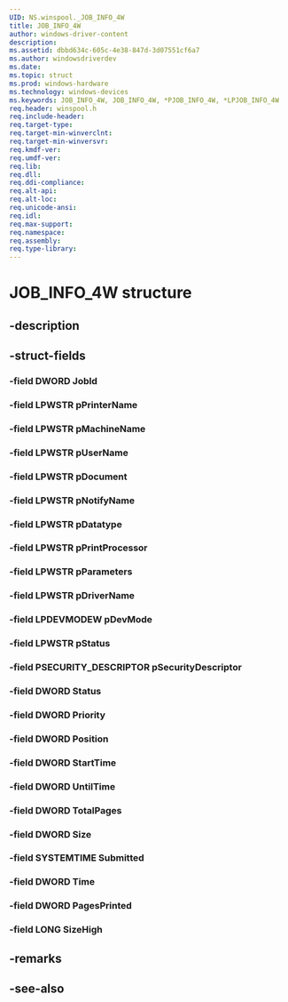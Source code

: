 ```yaml
---
UID: NS.winspool._JOB_INFO_4W
title: JOB_INFO_4W
author: windows-driver-content
description: 
ms.assetid: dbbd634c-605c-4e38-847d-3d07551cf6a7
ms.author: windowsdriverdev
ms.date: 
ms.topic: struct
ms.prod: windows-hardware
ms.technology: windows-devices
ms.keywords: JOB_INFO_4W, JOB_INFO_4W, *PJOB_INFO_4W, *LPJOB_INFO_4W
req.header: winspool.h
req.include-header:
req.target-type:
req.target-min-winverclnt:
req.target-min-winversvr:
req.kmdf-ver:
req.umdf-ver:
req.lib:
req.dll:
req.ddi-compliance:
req.alt-api:
req.alt-loc:
req.unicode-ansi:
req.idl:
req.max-support:
req.namespace:
req.assembly:
req.type-library:
---
```


# JOB_INFO_4W structure

## -description



## -struct-fields

### -field DWORD JobId			
 	
### -field LPWSTR pPrinterName			
 	
### -field LPWSTR pMachineName			
 	
### -field LPWSTR pUserName			
 	
### -field LPWSTR pDocument			
 	
### -field LPWSTR pNotifyName			
 	
### -field LPWSTR pDatatype			
 	
### -field LPWSTR pPrintProcessor			
 	
### -field LPWSTR pParameters			
 	
### -field LPWSTR pDriverName			
 	
### -field LPDEVMODEW pDevMode			
 	
### -field LPWSTR pStatus			
 	
### -field PSECURITY_DESCRIPTOR pSecurityDescriptor			
 	
### -field DWORD Status			
 	
### -field DWORD Priority			
 	
### -field DWORD Position			
 	
### -field DWORD StartTime			
 	
### -field DWORD UntilTime			
 	
### -field DWORD TotalPages			
 	
### -field DWORD Size			
 	
### -field SYSTEMTIME Submitted			
 	
### -field DWORD Time			
 	
### -field DWORD PagesPrinted			
 	
### -field LONG SizeHigh			
 	
## -remarks

## -see-also